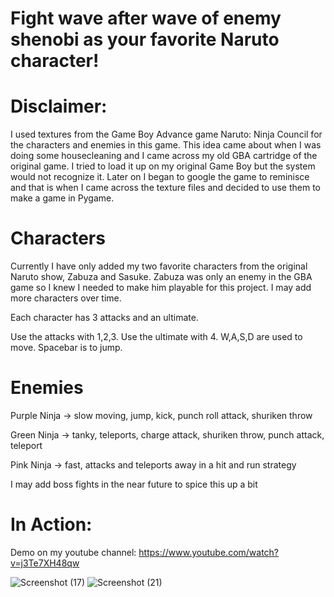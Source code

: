 # Fight wave after wave of enemy shenobi as your favorite Naruto character!

# Disclaimer:
I used textures from the Game Boy Advance game Naruto: Ninja Council for the characters and enemies in this game. This idea came about when I was doing some housecleaning and I came across my old GBA cartridge of the original game. I tried to load it up on my original Game Boy but the system would not recognize it. Later on I began to google the game to reminisce and that is when I came across the texture files and decided to use them to make a game in Pygame.

# Characters
Currently I have only added my two favorite characters from the original Naruto show, Zabuza and Sasuke. Zabuza was only an enemy in the GBA game so I knew I needed to make him playable for this project. I may add more characters over time.

Each character has 3 attacks and an ultimate.

Use the attacks with 1,2,3. Use the ultimate with 4.
W,A,S,D are used to move. Spacebar is to jump.

# Enemies
Purple Ninja -> slow moving, jump, kick, punch roll attack, shuriken throw

Green Ninja -> tanky, teleports, charge attack, shuriken throw, punch attack, teleport

Pink Ninja -> fast, attacks and teleports away in a hit and run strategy

I may add boss fights in the near future to spice this up a bit

# In Action:
Demo on my youtube channel: https://www.youtube.com/watch?v=j3Te7XH48qw

![Screenshot (17)](https://user-images.githubusercontent.com/82488869/160042460-d030c292-8173-4c04-ab1a-b18073873a16.png)
![Screenshot (21)](https://user-images.githubusercontent.com/82488869/160042408-d1113eb1-8819-4138-94d5-a249ebcf31bf.png)

